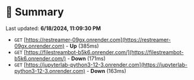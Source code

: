# 📖 Summary
Last updated: **6/18/2024, 11:09:30 PM**

- `GET` [https://restreamer-09gx.onrender.com](https://restreamer-09gx.onrender.com) - **Up** (385ms)
- `GET` [https://filestreambot-b5k6.onrender.com/](https://filestreambot-b5k6.onrender.com/) - **Down** (171ms)
- `GET` [https://jupyterlab-python3-12-3.onrender.com](https://jupyterlab-python3-12-3.onrender.com) - **Down** (163ms)
